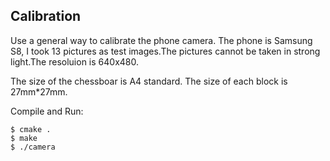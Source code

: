 ## Calibration

Use a general way to calibrate the phone camera. The phone is Samsung S8, I took 13 pictures as test images.The pictures cannot be taken in strong light.The resoluion is 640x480.

The size of the chessboar is A4 standard. The size of each block is 27mm*27mm.

Compile and Run:

```
$ cmake .
$ make
$ ./camera
```
